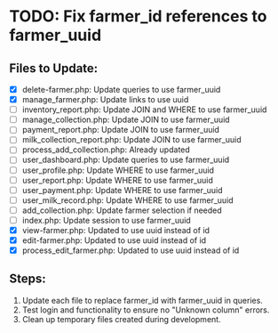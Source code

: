 # TODO: Fix farmer_id references to farmer_uuid

## Files to Update:
- [x] delete-farmer.php: Update queries to use farmer_uuid
- [x] manage_farmer.php: Update links to use uuid
- [ ] inventory_report.php: Update JOIN and WHERE to use farmer_uuid
- [ ] manage_collection.php: Update JOIN to use farmer_uuid
- [ ] payment_report.php: Update JOIN to use farmer_uuid
- [ ] milk_collection_report.php: Update JOIN to use farmer_uuid
- [ ] process_add_collection.php: Already updated
- [ ] user_dashboard.php: Update queries to use farmer_uuid
- [ ] user_profile.php: Update WHERE to use farmer_uuid
- [ ] user_report.php: Update WHERE to use farmer_uuid
- [ ] user_payment.php: Update WHERE to use farmer_uuid
- [ ] user_milk_record.php: Update WHERE to use farmer_uuid
- [ ] add_collection.php: Update farmer selection if needed
- [ ] index.php: Update session to use farmer_uuid
- [x] view-farmer.php: Updated to use uuid instead of id
- [x] edit-farmer.php: Updated to use uuid instead of id
- [x] process_edit_farmer.php: Updated to use uuid instead of id

## Steps:
1. Update each file to replace farmer_id with farmer_uuid in queries.
2. Test login and functionality to ensure no "Unknown column" errors.
3. Clean up temporary files created during development.
